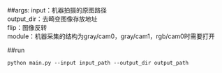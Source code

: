 ##args:
input：机器拍摄的原图路径   
output_dir：去畸变图像存放地址   
flip：图像反转   
module：机器采集的结构为gray/cam0，gray/cam1，rgb/cam0时需要打开    

##run
```
python main.py --input input_path --output_dir output_path 

```
